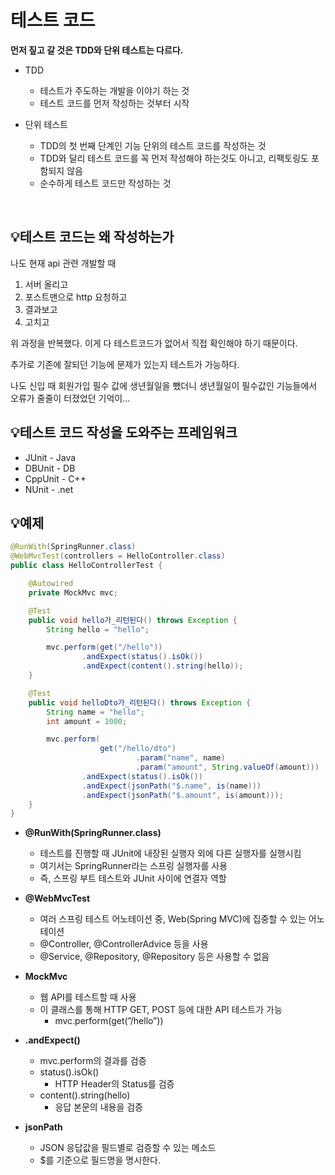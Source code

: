# 테스트 코드

**먼저 짚고 갈 것은 TDD와 단위 테스트는 다르다.**

- TDD
    - 테스트가 주도하는 개발을 이야기 하는 것
    - 테스트 코드를 먼저 작성하는 것부터 시작
  

- 단위 테스트
    - TDD의 첫 번째 단계인 기능 단위의 테스트 코드를 작성하는 것
    - TDD와 달리 테스트 코드를 꼭 먼저 작성해야 하는것도 아니고, 리팩토링도 포함되지 않음
    - 순수하게 테스트 코드만 작성하는 것

<br>

## 💡테스트 코드는 왜 작성하는가

나도 현재 api 관련 개발할 때

1. 서버 올리고
2. 포스트맨으로 http 요청하고
3. 결과보고
4. 고치고

위 과정을 반복했다. 이게 다 테스트코드가 없어서 직접 확인해야 하기 때문이다.

추가로 기존에 잘되던 기능에 문제가 있는지 테스트가 가능하다.

나도 신입 때 회원가입 필수 값에 생년월일을 뺐더니 생년월일이 필수값인 기능들에서 오류가 줄줄이 터졌었던 기억이…

## 💡테스트 코드 작성을 도와주는 프레임워크

- JUnit - Java
- DBUnit - DB
- CppUnit - C++
- NUnit - .net

## 💡예제
```java
@RunWith(SpringRunner.class)
@WebMvcTest(controllers = HelloController.class)
public class HelloControllerTest {

    @Autowired
    private MockMvc mvc;

    @Test
    public void hello가_리턴된다() throws Exception {
        String hello = "hello";

        mvc.perform(get("/hello"))
                .andExpect(status().isOk())
                .andExpect(content().string(hello));
    }

    @Test
    public void helloDto가_리턴된다() throws Exception {
        String name = "hello";
        int amount = 1000;

        mvc.perform(
                    get("/hello/dto")
                            .param("name", name)
                            .param("amount", String.valueOf(amount)))
                .andExpect(status().isOk())
                .andExpect(jsonPath("$.name", is(name)))
                .andExpect(jsonPath("$.amount", is(amount)));
    }
}
```

- **@RunWith(SpringRunner.class)**
    - 테스트를 진행할 때 JUnit에 내장된 실행자 외에 다른 실행자를 실행시킴
    - 여기서는 SpringRunner라는 스프링 실행자를 사용
    - 즉, 스프링 부트 테스트와  JUnit 사이에 연결자 역할

- **@WebMvcTest**
    - 여러 스프링 테스트 어노테이션 중, Web(Spring MVC)에 집중할 수 있는 어노테이션
    - @Controller, @ControllerAdvice 등을 사용
    - @Service, @Repository, @Repository 등은 사용할 수 없음

- **MockMvc**
    - 웹 API를 테스트할 때 사용
    - 이 클래스를 통해 HTTP GET, POST 등에 대한 API 테스트가 가능
        - mvc.perform(get(”/hello”))

- **.andExpect()**
    - mvc.perform의 결과를 검증
    - status().isOk()
        - HTTP Header의 Status를 검증
    - content().string(hello)
        - 응답 본문의 내용을 검증

- **jsonPath**
    - JSON 응답값을 필드별로 검증할 수 있는 메소드
    - $를 기준으로 필드명을 명시한다.